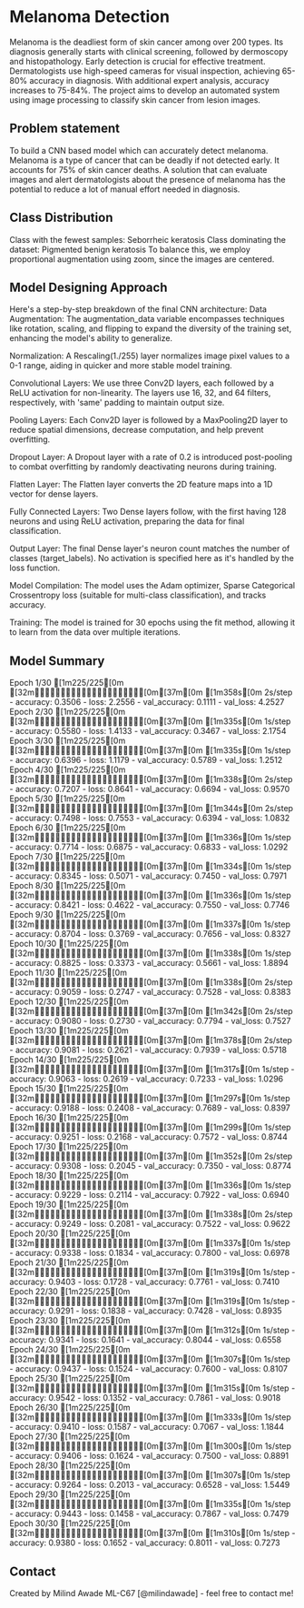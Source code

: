 # Melanoma Detection
Melanoma is the deadliest form of skin cancer among over 200 types. Its diagnosis generally starts with clinical screening, followed by dermoscopy and histopathology. Early detection is crucial for effective treatment. Dermatologists use high-speed cameras for visual inspection, achieving 65-80% accuracy in diagnosis. With additional expert analysis, accuracy increases to 75-84%. The project aims to develop an automated system using image processing to classify skin cancer from lesion images.

## Problem statement

To build a CNN based model which can accurately detect melanoma. Melanoma is a type of cancer that can be deadly if not detected early. It accounts for 75% of skin cancer deaths. A solution that can evaluate images and alert dermatologists about the presence of melanoma has the potential to reduce a lot of manual effort needed in diagnosis.

## Class Distribution

Class with the fewest samples: Seborrheic keratosis
Class dominating the dataset: Pigmented benign keratosis
To balance this, we employ proportional augmentation using zoom, since the images are centered.


## Model Designing Approach

Here's a step-by-step breakdown of the final CNN architecture:
Data Augmentation: The augmentation_data variable encompasses techniques like rotation, scaling, and flipping to expand the diversity of the training set, enhancing the model's ability to generalize.

Normalization: A Rescaling(1./255) layer normalizes image pixel values to a 0-1 range, aiding in quicker and more stable model training.

Convolutional Layers: We use three Conv2D layers, each followed by a ReLU activation for non-linearity. The layers use 16, 32, and 64 filters, respectively, with 'same' padding to maintain output size.

Pooling Layers: Each Conv2D layer is followed by a MaxPooling2D layer to reduce spatial dimensions, decrease computation, and help prevent overfitting.

Dropout Layer: A Dropout layer with a rate of 0.2 is introduced post-pooling to combat overfitting by randomly deactivating neurons during training.

Flatten Layer: The Flatten layer converts the 2D feature maps into a 1D vector for dense layers.

Fully Connected Layers: Two Dense layers follow, with the first having 128 neurons and using ReLU activation, preparing the data for final classification.

Output Layer: The final Dense layer's neuron count matches the number of classes (target_labels). No activation is specified here as it's handled by the loss function.

Model Compilation: The model uses the Adam optimizer, Sparse Categorical Crossentropy loss (suitable for multi-class classification), and tracks accuracy.

Training: The model is trained for 30 epochs using the fit method, allowing it to learn from the data over multiple iterations.
 

## Model Summary

Epoch 1/30
[1m225/225[0m [32m━━━━━━━━━━━━━━━━━━━━[0m[37m[0m [1m358s[0m 2s/step - accuracy: 0.3506 - loss: 2.2556 - val_accuracy: 0.1111 - val_loss: 4.2527
Epoch 2/30
[1m225/225[0m [32m━━━━━━━━━━━━━━━━━━━━[0m[37m[0m [1m335s[0m 1s/step - accuracy: 0.5580 - loss: 1.4133 - val_accuracy: 0.3467 - val_loss: 2.1754
Epoch 3/30
[1m225/225[0m [32m━━━━━━━━━━━━━━━━━━━━[0m[37m[0m [1m335s[0m 1s/step - accuracy: 0.6396 - loss: 1.1179 - val_accuracy: 0.5789 - val_loss: 1.2512
Epoch 4/30
[1m225/225[0m [32m━━━━━━━━━━━━━━━━━━━━[0m[37m[0m [1m338s[0m 2s/step - accuracy: 0.7207 - loss: 0.8641 - val_accuracy: 0.6694 - val_loss: 0.9570
Epoch 5/30
[1m225/225[0m [32m━━━━━━━━━━━━━━━━━━━━[0m[37m[0m [1m344s[0m 2s/step - accuracy: 0.7498 - loss: 0.7553 - val_accuracy: 0.6394 - val_loss: 1.0832
Epoch 6/30
[1m225/225[0m [32m━━━━━━━━━━━━━━━━━━━━[0m[37m[0m [1m336s[0m 1s/step - accuracy: 0.7714 - loss: 0.6875 - val_accuracy: 0.6833 - val_loss: 1.0292
Epoch 7/30
[1m225/225[0m [32m━━━━━━━━━━━━━━━━━━━━[0m[37m[0m [1m334s[0m 1s/step - accuracy: 0.8345 - loss: 0.5071 - val_accuracy: 0.7450 - val_loss: 0.7971
Epoch 8/30
[1m225/225[0m [32m━━━━━━━━━━━━━━━━━━━━[0m[37m[0m [1m336s[0m 1s/step - accuracy: 0.8421 - loss: 0.4622 - val_accuracy: 0.7550 - val_loss: 0.7746
Epoch 9/30
[1m225/225[0m [32m━━━━━━━━━━━━━━━━━━━━[0m[37m[0m [1m337s[0m 1s/step - accuracy: 0.8704 - loss: 0.3769 - val_accuracy: 0.7656 - val_loss: 0.8327
Epoch 10/30
[1m225/225[0m [32m━━━━━━━━━━━━━━━━━━━━[0m[37m[0m [1m338s[0m 1s/step - accuracy: 0.8825 - loss: 0.3373 - val_accuracy: 0.5661 - val_loss: 1.8894
Epoch 11/30
[1m225/225[0m [32m━━━━━━━━━━━━━━━━━━━━[0m[37m[0m [1m338s[0m 2s/step - accuracy: 0.9059 - loss: 0.2747 - val_accuracy: 0.7528 - val_loss: 0.8383
Epoch 12/30
[1m225/225[0m [32m━━━━━━━━━━━━━━━━━━━━[0m[37m[0m [1m342s[0m 2s/step - accuracy: 0.9080 - loss: 0.2730 - val_accuracy: 0.7794 - val_loss: 0.7527
Epoch 13/30
[1m225/225[0m [32m━━━━━━━━━━━━━━━━━━━━[0m[37m[0m [1m378s[0m 2s/step - accuracy: 0.9081 - loss: 0.2621 - val_accuracy: 0.7939 - val_loss: 0.5718
Epoch 14/30
[1m225/225[0m [32m━━━━━━━━━━━━━━━━━━━━[0m[37m[0m [1m317s[0m 1s/step - accuracy: 0.9063 - loss: 0.2619 - val_accuracy: 0.7233 - val_loss: 1.0296
Epoch 15/30
[1m225/225[0m [32m━━━━━━━━━━━━━━━━━━━━[0m[37m[0m [1m297s[0m 1s/step - accuracy: 0.9188 - loss: 0.2408 - val_accuracy: 0.7689 - val_loss: 0.8397
Epoch 16/30
[1m225/225[0m [32m━━━━━━━━━━━━━━━━━━━━[0m[37m[0m [1m299s[0m 1s/step - accuracy: 0.9251 - loss: 0.2168 - val_accuracy: 0.7572 - val_loss: 0.8744
Epoch 17/30
[1m225/225[0m [32m━━━━━━━━━━━━━━━━━━━━[0m[37m[0m [1m352s[0m 2s/step - accuracy: 0.9308 - loss: 0.2045 - val_accuracy: 0.7350 - val_loss: 0.8774
Epoch 18/30
[1m225/225[0m [32m━━━━━━━━━━━━━━━━━━━━[0m[37m[0m [1m336s[0m 1s/step - accuracy: 0.9229 - loss: 0.2114 - val_accuracy: 0.7922 - val_loss: 0.6940
Epoch 19/30
[1m225/225[0m [32m━━━━━━━━━━━━━━━━━━━━[0m[37m[0m [1m338s[0m 2s/step - accuracy: 0.9249 - loss: 0.2081 - val_accuracy: 0.7522 - val_loss: 0.9622
Epoch 20/30
[1m225/225[0m [32m━━━━━━━━━━━━━━━━━━━━[0m[37m[0m [1m337s[0m 1s/step - accuracy: 0.9338 - loss: 0.1834 - val_accuracy: 0.7800 - val_loss: 0.6978
Epoch 21/30
[1m225/225[0m [32m━━━━━━━━━━━━━━━━━━━━[0m[37m[0m [1m319s[0m 1s/step - accuracy: 0.9403 - loss: 0.1728 - val_accuracy: 0.7761 - val_loss: 0.7410
Epoch 22/30
[1m225/225[0m [32m━━━━━━━━━━━━━━━━━━━━[0m[37m[0m [1m319s[0m 1s/step - accuracy: 0.9291 - loss: 0.1838 - val_accuracy: 0.7428 - val_loss: 0.8935
Epoch 23/30
[1m225/225[0m [32m━━━━━━━━━━━━━━━━━━━━[0m[37m[0m [1m312s[0m 1s/step - accuracy: 0.9341 - loss: 0.1641 - val_accuracy: 0.8044 - val_loss: 0.6558
Epoch 24/30
[1m225/225[0m [32m━━━━━━━━━━━━━━━━━━━━[0m[37m[0m [1m307s[0m 1s/step - accuracy: 0.9437 - loss: 0.1524 - val_accuracy: 0.7600 - val_loss: 0.8107
Epoch 25/30
[1m225/225[0m [32m━━━━━━━━━━━━━━━━━━━━[0m[37m[0m [1m315s[0m 1s/step - accuracy: 0.9542 - loss: 0.1352 - val_accuracy: 0.7861 - val_loss: 0.9018
Epoch 26/30
[1m225/225[0m [32m━━━━━━━━━━━━━━━━━━━━[0m[37m[0m [1m333s[0m 1s/step - accuracy: 0.9410 - loss: 0.1587 - val_accuracy: 0.7067 - val_loss: 1.1844
Epoch 27/30
[1m225/225[0m [32m━━━━━━━━━━━━━━━━━━━━[0m[37m[0m [1m300s[0m 1s/step - accuracy: 0.9406 - loss: 0.1624 - val_accuracy: 0.7500 - val_loss: 0.8891
Epoch 28/30
[1m225/225[0m [32m━━━━━━━━━━━━━━━━━━━━[0m[37m[0m [1m307s[0m 1s/step - accuracy: 0.9264 - loss: 0.2013 - val_accuracy: 0.6528 - val_loss: 1.5449
Epoch 29/30
[1m225/225[0m [32m━━━━━━━━━━━━━━━━━━━━[0m[37m[0m [1m335s[0m 1s/step - accuracy: 0.9443 - loss: 0.1458 - val_accuracy: 0.7867 - val_loss: 0.7479
Epoch 30/30
[1m225/225[0m [32m━━━━━━━━━━━━━━━━━━━━[0m[37m[0m [1m310s[0m 1s/step - accuracy: 0.9380 - loss: 0.1652 - val_accuracy: 0.8011 - val_loss: 0.7273


## Contact
Created by Milind Awade ML-C67 [@milindawade] - feel free to contact me!
